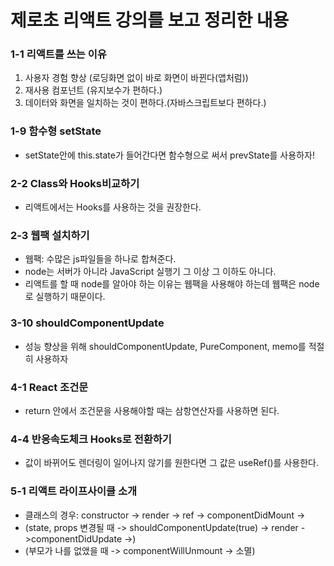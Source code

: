 # 제로초 리액트 강의를 보고 정리한 내용

### 1-1 리액트를 쓰는 이유

1. 사용자 경험 향상 (로딩화면 없이 바로 화면이 바뀐다(앱처럼))
2. 재사용 컴포넌트 (유지보수가 편하다.)
3. 데이터와 화면을 일치하는 것이 편하다.(자바스크립트보다 편하다.)

### 1-9 함수형 setState

- setState안에 this.state가 들어간다면 함수형으로 써서 prevState를 사용하자!

### 2-2 Class와 Hooks비교하기

- 리액트에서는 Hooks를 사용하는 것을 권장한다.

### 2-3 웹팩 설치하기

- 웹팩: 수많은 js파일들을 하나로 합쳐준다.
- node는 서버가 아니라 JavaScript 실행기 그 이상 그 이하도 아니다.
- 리액트를 할 때 node를 알아야 하는 이유는 웹팩을 사용해야 하는데 웹팩은 node로 실행하기 때문이다.

### 3-10 shouldComponentUpdate

- 성능 향상을 위해 shouldComponentUpdate, PureComponent, memo를 적절히 사용하자

### 4-1 React 조건문

- return 안에서 조건문을 사용해야할 때는 삼항연산자를 사용하면 된다.

### 4-4 반응속도체크 Hooks로 전환하기

- 값이 바뀌어도 렌더링이 일어나지 않기를 원한다면 그 값은 useRef()를 사용한다.

### 5-1 리액트 라이프사이클 소개

- 클래스의 경우: constructor -> render -> ref -> componentDidMount ->
- (state, props 변경될 때 -> shouldComponentUpdate(true) -> render ->componentDidUpdate ->)
- (부모가 나를 없앴을 때 -> componentWillUnmount -> 소멸)
